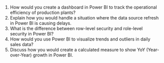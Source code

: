 1.  How would you create a dashboard in Power BI to track the operational efficiency of production plants?
2.  Explain how you would handle a situation where the data source refresh in Power BI is causing delays.
3.  What is the difference between row-level security and role-level security in Power BI?
4.  How would you use Power BI to visualize trends and outliers in daily sales data?
5.  Discuss how you would create a calculated measure to show YoY (Year-over-Year) growth in Power BI.

